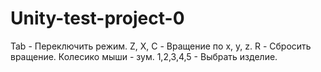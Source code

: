 # Unity-test-project-0

Tab - Переключить режим. 
Z, X, C - Вращение по x, y, z.
R - Сбросить вращение.
Колесико мыши - зум.
1,2,3,4,5 - Выбрать изделие.
